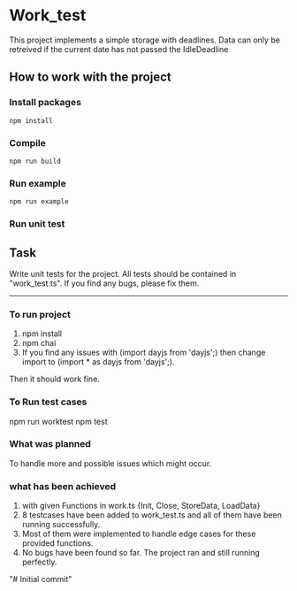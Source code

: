 # Work_test

This project implements a simple storage with deadlines.
Data can only be retreived if the current date has not passed the IdleDeadline

## How to work with the project

### Install packages

```
npm install
```

### Compile

```
npm run build
```

### Run example

```
npm run example
```

### Run unit test

## Task
Write unit tests for the project. All tests should be contained in "work_test.ts".
If you find any bugs, please fix them.

------------------------------------------------------------------------------------

### To run project
1. npm install
2. npm chai
3. If you find any issues with (import dayjs from 'dayjs';) then change import to (import * as dayjs from 'dayjs';). 

Then it should work fine.

### To Run test cases
npm run worktest
npm test

### What was planned
To handle more and possible issues which might occur.

### what has been achieved
1. with given Functions in work.ts {Init, Close, StoreData, LoadData}
2. 8 testcases have been added to work_test.ts and all of them have been running successfully.
3. Most of them were implemented to handle edge cases for these provided functions.
4. No bugs have been found so far. The project ran and still running perfectly.

"# Initial commit" 
